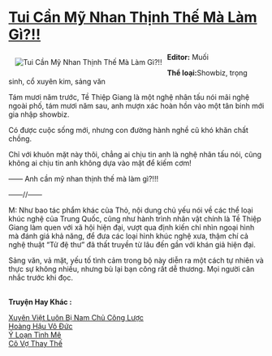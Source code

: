 <a href="https://utruyen.com/tui-can-my-nhan-thinh-the-ma-lam-gi/21821/" title="Tui Cần Mỹ Nhan Thịnh Thế Mà Làm Gì?!!"><h1>Tui Cần Mỹ Nhan Thịnh Thế Mà Làm Gì?!!</h1></a><div style="display:table"><img align="right" style="float: left; padding: 10px;" src="https://utruyen.com/images/story/200x260/tui-can-my-nhan-thinh-the-ma-lam-gi.jpg" alt="Tui Cần Mỹ Nhan Thịnh Thế Mà Làm Gì?!!"><b>Editor:</b> Muối<p></p><b>Thể loại:</b>Showbiz, trọng sinh, cổ xuyên kim, sảng văn<p></p>Tám mươi năm trước, Tề Thiệp Giang là một nghệ nhân tấu nói mãi nghệ ngoài phố, tám mươi năm sau, anh mượn xác hoàn hồn vào một tân binh mới gia nhập showbiz.<p></p>Có được cuộc sống mới, nhưng con đường hành nghề cũ khó khăn chất chồng.<p></p>Chỉ với khuôn mặt này thôi, chẳng ai chịu tin anh là nghệ nhân tấu nói, cũng không ai chịu tin anh không dựa vào mặt để kiếm cơm!<p></p>—— Anh cần mỹ nhan thịnh thế mà làm gì?!!!<p></p>——//——<p></p>M: Như bao tác phẩm khác của Thỏ, nội dung chủ yếu nói về các thể loại khúc nghệ của Trung Quốc, cũng như hành trình nhân vật chính là Tề Thiệp Giang làm quen với xã hội hiện đại, vượt qua định kiến chỉ nhìn ngoại hình mà đánh giá khả năng, để đưa các loại hình khúc nghệ xưa, thậm chí cả nghệ thuật “Tử đệ thư” đã thất truyền từ lâu đến gần với khán giả hiện đại.<p></p>Sảng văn, vả mặt, yếu tố tình cảm trong bộ này diễn ra một cách tự nhiên và thực sự không nhiều, nhưng bù lại bạn công rất dễ thương. Mọi người cân nhắc trước khi đọc.</div><p><br><b>Truyện Hay Khác :</b></p><a href="https://utruyen.com/xuyen-viet-luon-bi-nam-chu-cong-luoc/13465/" alt="Xuyên Việt Luôn Bị Nam Chủ Công Lược">Xuyên Việt Luôn Bị Nam Chủ Công Lược</a><br/><a href="https://github.com/quanluxury/truyenhot/tree/master/truyenhay/17823/" alt="Hoàng Hậu Vô Đức">Hoàng Hậu Vô Đức</a><br/><a href="https://github.com/quanluxury/ngontinhhot/tree/master/truyenhay/9652/" alt="Ý Loạn Tình Mê">Ý Loạn Tình Mê</a><br/><a href="https://www.pinterest.com/pin/643874077960493072/" alt="Cô Vợ Thay Thế">Cô Vợ Thay Thế</a><br/>